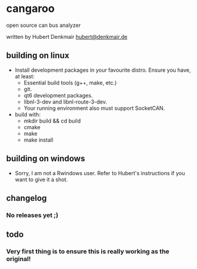 # cangaroo
open source can bus analyzer

written by Hubert Denkmair <hubert@denkmair.de>

## building on linux
* Install development packages in your favourite distro. Ensure you have, at least:
  * Essential build tools (g++, make, etc.)
  * git.
  * qt6 development packages.
  * libnl-3-dev and libnl-route-3-dev.
  * Your running environment also must support SocketCAN.
* build with:
  * mkdir build && cd build
  * cmake <your source dir>
  * make
  * make install

## building on windows
* Sorry, I am not a Rwindows user. Refer to Hubert's instructions if you want to give it a shot.

## changelog

### No releases yet ;)

## todo

### Very first thing is to ensure this is really working as the original!

